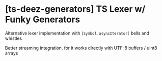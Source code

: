 # [ts-deez-generators] TS Lexer w/ Funky Generators

Alternative lexer implementation with `[Symbol.asyncIterator]` bells and whistles

Better streaming integration, for it works directly with UTF-8 buffers / uint8 arrays